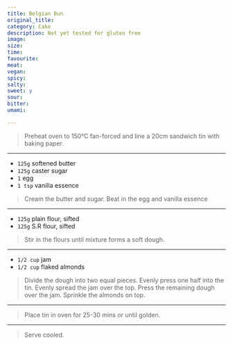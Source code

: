 ```yaml
---
title: Belgian Bun
original_title:
category: Cake
description: Not yet tested for gluten free
image:
size:
time:
favourite:
meat:
vegan:
spicy:
salty:
sweet: y
sour:
bitter:
umami:

---
```


>Preheat oven to 150°C fan-forced and line a 20cm sandwich tin with baking paper.

---

* `125g` softened butter
* `125g` caster sugar
* `1` egg
* `1 tsp` vanilla essence

>Cream the butter and sugar. Beat in the egg and vanilla essence

---

* `125g` plain flour, sifted
* `125g` S.R flour, sifted

>Stir in the flours until mixture forms a soft dough.

---

* `1/2 cup` jam
* `1/2 cup` flaked almonds

>Divide the dough into two equal pieces. Evenly press one half into the tin. Evenly spread the jam over the top. Press the remaining dough over the jam. Sprinkle the almonds on top.

---

>Place tin in oven for 25-30 mins or until golden.

---

>Serve cooled.
